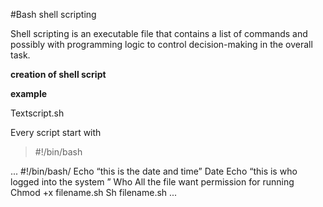 #Bash shell scripting


Shell scripting is an executable file that contains a list of commands and possibly with programming logic to control decision-making in the overall task.

**creation of shell script**

__example__

Textscript.sh 

Every script start with 

> #!/bin/bash


...
#!/bin/bash/
Echo “this is the date and time”
Date
Echo “this is who logged into the system ”
Who
All the file want permission for running
Chmod +x filename.sh
Sh filename.sh
...
